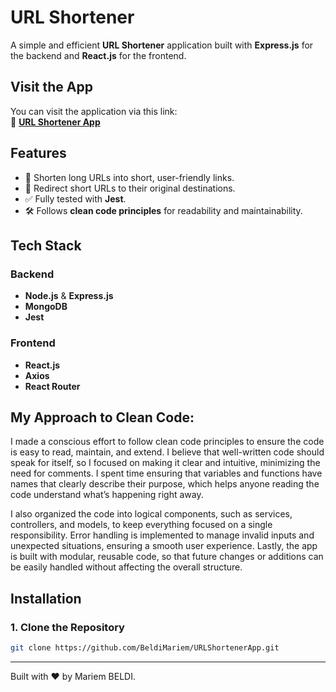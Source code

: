# URL Shortener

A simple and efficient **URL Shortener** application built with **Express.js** for the backend and **React.js** for the frontend. 


## Visit the App  

You can visit the application via this link:  
🔹 **[URL Shortener App](https://url-shortener-app-jet.vercel.app)**  

## Features

- 🔗 Shorten long URLs into short, user-friendly links.
- 🔄 Redirect short URLs to their original destinations.
- ✅ Fully tested with **Jest**.
- 🛠️ Follows **clean code principles** for readability and maintainability.


## Tech Stack

### Backend 
- **Node.js** & **Express.js** 
- **MongoDB** 
- **Jest**
### Frontend 
- **React.js** 
- **Axios** 
- **React Router** 

## My Approach to Clean Code:

I made a conscious effort to follow clean code principles to ensure the code is easy to read, maintain, and extend. I believe that well-written code should speak for itself, so I focused on making it clear and intuitive, minimizing the need for comments. I spent time ensuring that variables and functions have names that clearly describe their purpose, which helps anyone reading the code understand what’s happening right away.

I also organized the code into logical components, such as services, controllers, and models, to keep everything focused on a single responsibility. Error handling is implemented to manage invalid inputs and unexpected situations, ensuring a smooth user experience. Lastly, the app is built with modular, reusable code, so that future changes or additions can be easily handled without affecting the overall structure.
## Installation

### 1. Clone the Repository
```bash
git clone https://github.com/BeldiMariem/URLShortenerApp.git
```



---

Built with ❤️ by Mariem BELDI.

